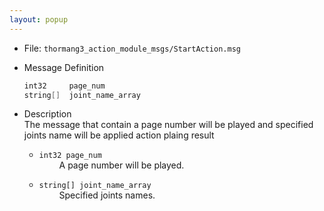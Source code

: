 ```yaml
---
layout: popup
---
```


- File: `thormang3_action_module_msgs/StartAction.msg`

- Message Definition
    ```c
    int32     page_num
    string[]  joint_name_array
    ```

- Description  
The message that contain a page number will be played and specified joints name will be applied action plaing result

    * `int32 page_num`  
&emsp;&emsp; A page number will be played.

    * `string[] joint_name_array`  
&emsp;&emsp; Specified joints names.
